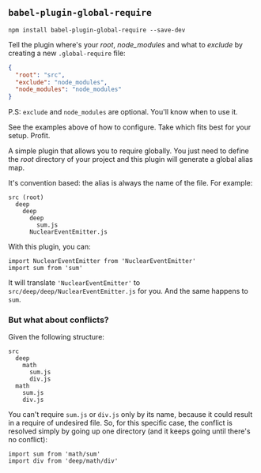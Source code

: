 ## `babel-plugin-global-require`
```
npm install babel-plugin-global-require --save-dev
```

Tell the plugin where's your *root*, *node_modules* and what to *exclude* by creating a new `.global-require` file:

```JSON
{
  "root": "src",
  "exclude": "node_modules",
  "node_modules": "node_modules"
}
```

P.S: `exclude` and `node_modules` are optional. You'll know when to use it.

See the examples above of how to configure. Take which fits best for your setup. Profit.

A simple plugin that allows you to require globally. You just
need to define the *root* directory of your project and this plugin will generate a global alias map.

It's convention based: the alias is always the name of the file. For example:
```
src (root)
  deep
    deep
      deep
        sum.js
      NuclearEventEmitter.js
```

With this plugin, you can:
```JS
import NuclearEventEmitter from 'NuclearEventEmitter'
import sum from 'sum'
```

It will translate `'NuclearEventEmitter'` to `src/deep/deep/NuclearEventEmitter.js` for you. And the same happens to `sum`.

### But what about conflicts?
Given the following structure:
```
src
  deep
    math
      sum.js
      div.js
  math
    sum.js
    div.js
```

You can't require `sum.js` or `div.js` only by its name, because it could result in a require of undesired file. So, for this specific case, the conflict is resolved simply by going up one directory (and it keeps going until there's no conflict):
```JS
import sum from 'math/sum'
import div from 'deep/math/div'
```
